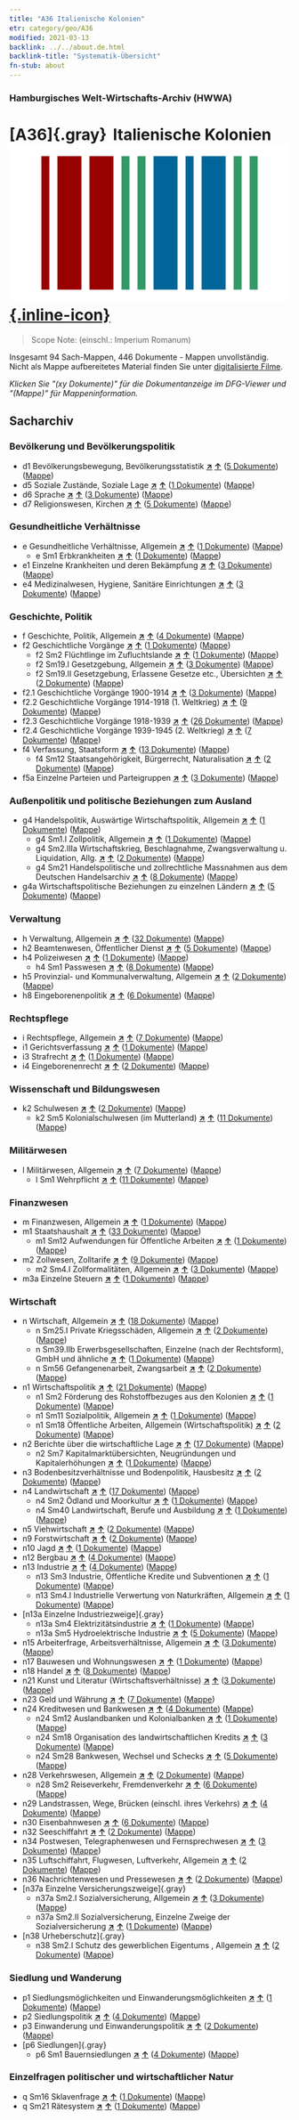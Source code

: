 ```yaml
---
title: "A36 Italienische Kolonien"
etr: category/geo/A36
modified: 2021-03-13
backlink: ../../about.de.html
backlink-title: "Systematik-Übersicht"
fn-stub: about
---
```


### Hamburgisches Welt-Wirtschafts-Archiv (HWWA)
# [A36]{.gray}&#8201; Italienische Kolonien&#160; [![Wikidata item](/images/Wikidata-logo.svg){.inline-icon}](http://www.wikidata.org/entity/Q926295)


> Scope Note: (einschl.: Imperium Romanum)



Insgesamt 94 Sach-Mappen, 446 Dokumente - Mappen unvollständig.
Nicht als Mappe aufbereitetes Material finden Sie unter [digitalisierte Filme](/film/h1_sh).

_Klicken Sie "(xy Dokumente)" für die Dokumentanzeige im DFG-Viewer und "(Mappe)" für Mappeninformation._

## Sacharchiv




### Bevölkerung und Bevölkerungspolitik

- d1 Bevölkerungsbewegung, Bevölkerungsstatistik [**&nearr;**](../../../subject/i/144222/about.de.html "Bevölkerungsbewegung, Bevölkerungsstatistik (in der ganzen Welt)") [**&uarr;**](../../../subject/about.de.html#d1 "Sachsystematik") (<a href="https://pm20.zbw.eu/dfgview/sh/141012,144222" title="über: Italienische Kolonien : Bevölkerungsbewegung, Bevölkerungsstatistik" target="_blank">5 Dokumente</a>) ([Mappe](http://purl.org/pressemappe20/folder/sh/141012,144222))
- d5 Soziale Zustände, Soziale Lage [**&nearr;**](../../../subject/i/144233/about.de.html "Soziale Zustände, Soziale Lage (in der ganzen Welt)") [**&uarr;**](../../../subject/about.de.html#d5 "Sachsystematik") (<a href="https://pm20.zbw.eu/dfgview/sh/141012,144233" title="über: Italienische Kolonien : Soziale Zustände, Soziale Lage" target="_blank">1 Dokumente</a>) ([Mappe](http://purl.org/pressemappe20/folder/sh/141012,144233))
- d6 Sprache [**&nearr;**](../../../subject/i/144239/about.de.html "Sprache (in der ganzen Welt)") [**&uarr;**](../../../subject/about.de.html#d6 "Sachsystematik") (<a href="https://pm20.zbw.eu/dfgview/sh/141012,144239" title="über: Italienische Kolonien : Sprache" target="_blank">3 Dokumente</a>) ([Mappe](http://purl.org/pressemappe20/folder/sh/141012,144239))
- d7 Religionswesen, Kirchen [**&nearr;**](../../../subject/i/144241/about.de.html "Religionswesen, Kirchen (in der ganzen Welt)") [**&uarr;**](../../../subject/about.de.html#d7 "Sachsystematik") (<a href="https://pm20.zbw.eu/dfgview/sh/141012,144241" title="über: Italienische Kolonien : Religionswesen, Kirchen" target="_blank">5 Dokumente</a>) ([Mappe](http://purl.org/pressemappe20/folder/sh/141012,144241))

### Gesundheitliche Verhältnisse

- e Gesundheitliche Verhältnisse, Allgemein [**&nearr;**](../../../subject/i/144264/about.de.html "Gesundheitliche Verhältnisse, Allgemein (in der ganzen Welt)") [**&uarr;**](../../../subject/about.de.html#e "Sachsystematik") (<a href="https://pm20.zbw.eu/dfgview/sh/141012,144264" title="über: Italienische Kolonien : Gesundheitliche Verhältnisse, Allgemein" target="_blank">1 Dokumente</a>) ([Mappe](http://purl.org/pressemappe20/folder/sh/141012,144264))
  - e Sm1 Erbkrankheiten [**&nearr;**](../../../subject/i/144278/about.de.html "Erbkrankheiten (in der ganzen Welt)") [**&uarr;**](../../../subject/about.de.html#e_Sm1 "Sachsystematik") (<a href="https://pm20.zbw.eu/dfgview/sh/141012,144278" title="über: Italienische Kolonien : Erbkrankheiten" target="_blank">1 Dokumente</a>) ([Mappe](http://purl.org/pressemappe20/folder/sh/141012,144278))
- e1 Einzelne Krankheiten und deren Bekämpfung [**&nearr;**](../../../subject/i/144265/about.de.html "Einzelne Krankheiten und deren Bekämpfung (in der ganzen Welt)") [**&uarr;**](../../../subject/about.de.html#e1 "Sachsystematik") (<a href="https://pm20.zbw.eu/dfgview/sh/141012,144265" title="über: Italienische Kolonien : Einzelne Krankheiten und deren Bekämpfung" target="_blank">3 Dokumente</a>) ([Mappe](http://purl.org/pressemappe20/folder/sh/141012,144265))
- e4 Medizinalwesen, Hygiene, Sanitäre Einrichtungen [**&nearr;**](../../../subject/i/144266/about.de.html "Medizinalwesen, Hygiene, Sanitäre Einrichtungen (in der ganzen Welt)") [**&uarr;**](../../../subject/about.de.html#e4 "Sachsystematik") (<a href="https://pm20.zbw.eu/dfgview/sh/141012,144266" title="über: Italienische Kolonien : Medizinalwesen, Hygiene, Sanitäre Einrichtungen" target="_blank">3 Dokumente</a>) ([Mappe](http://purl.org/pressemappe20/folder/sh/141012,144266))

### Geschichte, Politik

- f Geschichte, Politik, Allgemein [**&nearr;**](../../../subject/i/144282/about.de.html "Geschichte, Politik, Allgemein (in der ganzen Welt)") [**&uarr;**](../../../subject/about.de.html#f "Sachsystematik") (<a href="https://pm20.zbw.eu/dfgview/sh/141012,144282" title="über: Italienische Kolonien : Geschichte, Politik, Allgemein" target="_blank">4 Dokumente</a>) ([Mappe](http://purl.org/pressemappe20/folder/sh/141012,144282))
- f2 Geschichtliche Vorgänge [**&nearr;**](../../../subject/i/144286/about.de.html "Geschichtliche Vorgänge (in der ganzen Welt)") [**&uarr;**](../../../subject/about.de.html#f2 "Sachsystematik") (<a href="https://pm20.zbw.eu/dfgview/sh/141012,144286" title="über: Italienische Kolonien : Geschichtliche Vorgänge" target="_blank">1 Dokumente</a>) ([Mappe](http://purl.org/pressemappe20/folder/sh/141012,144286))
  - f2 Sm2 Flüchtlinge im Zufluchtslande [**&nearr;**](../../../subject/i/144288/about.de.html "Flüchtlinge im Zufluchtslande (in der ganzen Welt)") [**&uarr;**](../../../subject/about.de.html#f2_Sm2 "Sachsystematik") (<a href="https://pm20.zbw.eu/dfgview/sh/141012,144288" title="über: Italienische Kolonien : Flüchtlinge im Zufluchtslande" target="_blank">1 Dokumente</a>) ([Mappe](http://purl.org/pressemappe20/folder/sh/141012,144288))
  - f2 Sm19.I Gesetzgebung, Allgemein [**&nearr;**](../../../subject/i/144303/about.de.html "Gesetzgebung, Allgemein (in der ganzen Welt)") [**&uarr;**](../../../subject/about.de.html#f2_Sm19.I "Sachsystematik") (<a href="https://pm20.zbw.eu/dfgview/sh/141012,144303" title="über: Italienische Kolonien : Gesetzgebung, Allgemein" target="_blank">3 Dokumente</a>) ([Mappe](http://purl.org/pressemappe20/folder/sh/141012,144303))
  - f2 Sm19.II Gesetzgebung, Erlassene Gesetze etc., Übersichten [**&nearr;**](../../../subject/i/144304/about.de.html "Gesetzgebung, Erlassene Gesetze etc., Übersichten (in der ganzen Welt)") [**&uarr;**](../../../subject/about.de.html#f2_Sm19.II "Sachsystematik") (<a href="https://pm20.zbw.eu/dfgview/sh/141012,144304" title="über: Italienische Kolonien : Gesetzgebung, Erlassene Gesetze etc., Übersichten" target="_blank">2 Dokumente</a>) ([Mappe](http://purl.org/pressemappe20/folder/sh/141012,144304))
- f2.1 Geschichtliche Vorgänge 1900-1914 [**&nearr;**](../../../subject/i/181392/about.de.html "Geschichtliche Vorgänge 1900-1914 (in der ganzen Welt)") [**&uarr;**](../../../subject/about.de.html#f2.1 "Sachsystematik") (<a href="https://pm20.zbw.eu/dfgview/sh/141012,181392" title="über: Italienische Kolonien : Geschichtliche Vorgänge 1900-1914" target="_blank">3 Dokumente</a>) ([Mappe](http://purl.org/pressemappe20/folder/sh/141012,181392))
- f2.2 Geschichtliche Vorgänge 1914-1918 (1. Weltkrieg) [**&nearr;**](../../../subject/i/181360/about.de.html "Geschichtliche Vorgänge 1914-1918 (1. Weltkrieg) (in der ganzen Welt)") [**&uarr;**](../../../subject/about.de.html#f2.2 "Sachsystematik") (<a href="https://pm20.zbw.eu/dfgview/sh/141012,181360" title="über: Italienische Kolonien : Geschichtliche Vorgänge 1914-1918 (1. Weltkrieg)" target="_blank">9 Dokumente</a>) ([Mappe](http://purl.org/pressemappe20/folder/sh/141012,181360))
- f2.3 Geschichtliche Vorgänge 1918-1939 [**&nearr;**](../../../subject/i/181391/about.de.html "Geschichtliche Vorgänge 1918-1939 (in der ganzen Welt)") [**&uarr;**](../../../subject/about.de.html#f2.3 "Sachsystematik") (<a href="https://pm20.zbw.eu/dfgview/sh/141012,181391" title="über: Italienische Kolonien : Geschichtliche Vorgänge 1918-1939" target="_blank">26 Dokumente</a>) ([Mappe](http://purl.org/pressemappe20/folder/sh/141012,181391))
- f2.4 Geschichtliche Vorgänge 1939-1945 (2. Weltkrieg) [**&nearr;**](../../../subject/i/181361/about.de.html "Geschichtliche Vorgänge 1939-1945 (2. Weltkrieg) (in der ganzen Welt)") [**&uarr;**](../../../subject/about.de.html#f2.4 "Sachsystematik") (<a href="https://pm20.zbw.eu/dfgview/sh/141012,181361" title="über: Italienische Kolonien : Geschichtliche Vorgänge 1939-1945 (2. Weltkrieg)" target="_blank">7 Dokumente</a>) ([Mappe](http://purl.org/pressemappe20/folder/sh/141012,181361))
- f4 Verfassung, Staatsform [**&nearr;**](../../../subject/i/144355/about.de.html "Verfassung, Staatsform (in der ganzen Welt)") [**&uarr;**](../../../subject/about.de.html#f4 "Sachsystematik") (<a href="https://pm20.zbw.eu/dfgview/sh/141012,144355" title="über: Italienische Kolonien : Verfassung, Staatsform" target="_blank">13 Dokumente</a>) ([Mappe](http://purl.org/pressemappe20/folder/sh/141012,144355))
  - f4 Sm12 Staatsangehörigkeit, Bürgerrecht, Naturalisation [**&nearr;**](../../../subject/i/144368/about.de.html "Staatsangehörigkeit, Bürgerrecht, Naturalisation (in der ganzen Welt)") [**&uarr;**](../../../subject/about.de.html#f4_Sm12 "Sachsystematik") (<a href="https://pm20.zbw.eu/dfgview/sh/141012,144368" title="über: Italienische Kolonien : Staatsangehörigkeit, Bürgerrecht, Naturalisation" target="_blank">2 Dokumente</a>) ([Mappe](http://purl.org/pressemappe20/folder/sh/141012,144368))
- f5a Einzelne Parteien und Parteigruppen [**&nearr;**](../../../subject/i/144420/about.de.html "Einzelne Parteien und Parteigruppen (in der ganzen Welt)") [**&uarr;**](../../../subject/about.de.html#f5a "Sachsystematik") (<a href="https://pm20.zbw.eu/dfgview/sh/141012,144420" title="über: Italienische Kolonien : Einzelne Parteien und Parteigruppen" target="_blank">3 Dokumente</a>) ([Mappe](http://purl.org/pressemappe20/folder/sh/141012,144420))

### Außenpolitik und politische Beziehungen zum Ausland

- g4 Handelspolitik, Auswärtige Wirtschaftspolitik, Allgemein [**&nearr;**](../../../subject/i/144470/about.de.html "Handelspolitik, Auswärtige Wirtschaftspolitik, Allgemein (in der ganzen Welt)") [**&uarr;**](../../../subject/about.de.html#g4 "Sachsystematik") (<a href="https://pm20.zbw.eu/dfgview/sh/141012,144470" title="über: Italienische Kolonien : Handelspolitik, Auswärtige Wirtschaftspolitik, Allgemein" target="_blank">1 Dokumente</a>) ([Mappe](http://purl.org/pressemappe20/folder/sh/141012,144470))
  - g4 Sm1.I Zollpolitik, Allgemein [**&nearr;**](../../../subject/i/144471/about.de.html "Zollpolitik, Allgemein (in der ganzen Welt)") [**&uarr;**](../../../subject/about.de.html#g4_Sm1.I "Sachsystematik") (<a href="https://pm20.zbw.eu/dfgview/sh/141012,144471" title="über: Italienische Kolonien : Zollpolitik, Allgemein" target="_blank">1 Dokumente</a>) ([Mappe](http://purl.org/pressemappe20/folder/sh/141012,144471))
  - g4 Sm2.IIIa Wirtschaftskrieg, Beschlagnahme, Zwangsverwaltung u. Liquidation, Allg. [**&nearr;**](../../../subject/i/144476/about.de.html "Wirtschaftskrieg, Beschlagnahme, Zwangsverwaltung u. Liquidation, Allg. (in der ganzen Welt)") [**&uarr;**](../../../subject/about.de.html#g4_Sm2.IIIa "Sachsystematik") (<a href="https://pm20.zbw.eu/dfgview/sh/141012,144476" title="über: Italienische Kolonien : Wirtschaftskrieg, Beschlagnahme, Zwangsverwaltung u. Liquidation, Allg." target="_blank">2 Dokumente</a>) ([Mappe](http://purl.org/pressemappe20/folder/sh/141012,144476))
  - g4 Sm21 Handelspolitische und zollrechtliche Massnahmen aus dem Deutschen Handelsarchiv [**&nearr;**](../../../subject/i/144492/about.de.html "Handelspolitische und zollrechtliche Massnahmen aus dem Deutschen Handelsarchiv (in der ganzen Welt)") [**&uarr;**](../../../subject/about.de.html#g4_Sm21 "Sachsystematik") (<a href="https://pm20.zbw.eu/dfgview/sh/141012,144492" title="über: Italienische Kolonien : Handelspolitische und zollrechtliche Massnahmen aus dem Deutschen Handelsarchiv" target="_blank">8 Dokumente</a>) ([Mappe](http://purl.org/pressemappe20/folder/sh/141012,144492))
- g4a Wirtschaftspolitische Beziehungen zu einzelnen Ländern [**&nearr;**](../../../subject/i/144531/about.de.html "Wirtschaftspolitische Beziehungen zu einzelnen Ländern (in der ganzen Welt)") [**&uarr;**](../../../subject/about.de.html#g4a "Sachsystematik") (<a href="https://pm20.zbw.eu/dfgview/sh/141012,144531" title="über: Italienische Kolonien : Wirtschaftspolitische Beziehungen zu einzelnen Ländern" target="_blank">5 Dokumente</a>) ([Mappe](http://purl.org/pressemappe20/folder/sh/141012,144531))

### Verwaltung

- h Verwaltung, Allgemein [**&nearr;**](../../../subject/i/144659/about.de.html "Verwaltung, Allgemein (in der ganzen Welt)") [**&uarr;**](../../../subject/about.de.html#h "Sachsystematik") (<a href="https://pm20.zbw.eu/dfgview/sh/141012,144659" title="über: Italienische Kolonien : Verwaltung, Allgemein" target="_blank">32 Dokumente</a>) ([Mappe](http://purl.org/pressemappe20/folder/sh/141012,144659))
- h2 Beamtenwesen, Öffentlicher Dienst [**&nearr;**](../../../subject/i/144661/about.de.html "Beamtenwesen, Öffentlicher Dienst (in der ganzen Welt)") [**&uarr;**](../../../subject/about.de.html#h2 "Sachsystematik") (<a href="https://pm20.zbw.eu/dfgview/sh/141012,144661" title="über: Italienische Kolonien : Beamtenwesen, Öffentlicher Dienst" target="_blank">5 Dokumente</a>) ([Mappe](http://purl.org/pressemappe20/folder/sh/141012,144661))
- h4 Polizeiwesen [**&nearr;**](../../../subject/i/144666/about.de.html "Polizeiwesen (in der ganzen Welt)") [**&uarr;**](../../../subject/about.de.html#h4 "Sachsystematik") (<a href="https://pm20.zbw.eu/dfgview/sh/141012,144666" title="über: Italienische Kolonien : Polizeiwesen" target="_blank">1 Dokumente</a>) ([Mappe](http://purl.org/pressemappe20/folder/sh/141012,144666))
  - h4 Sm1 Passwesen [**&nearr;**](../../../subject/i/163348/about.de.html "Passwesen (in der ganzen Welt)") [**&uarr;**](../../../subject/about.de.html#h4_Sm1 "Sachsystematik") (<a href="https://pm20.zbw.eu/dfgview/sh/141012,163348" title="über: Italienische Kolonien : Passwesen" target="_blank">8 Dokumente</a>) ([Mappe](http://purl.org/pressemappe20/folder/sh/141012,163348))
- h5 Provinzial- und Kommunalverwaltung, Allgemein [**&nearr;**](../../../subject/i/144673/about.de.html "Provinzial- und Kommunalverwaltung, Allgemein (in der ganzen Welt)") [**&uarr;**](../../../subject/about.de.html#h5 "Sachsystematik") (<a href="https://pm20.zbw.eu/dfgview/sh/141012,144673" title="über: Italienische Kolonien : Provinzial- und Kommunalverwaltung, Allgemein" target="_blank">2 Dokumente</a>) ([Mappe](http://purl.org/pressemappe20/folder/sh/141012,144673))
- h8 Eingeborenenpolitik [**&nearr;**](../../../subject/i/144692/about.de.html "Eingeborenenpolitik (in der ganzen Welt)") [**&uarr;**](../../../subject/about.de.html#h8 "Sachsystematik") (<a href="https://pm20.zbw.eu/dfgview/sh/141012,144692" title="über: Italienische Kolonien : Eingeborenenpolitik" target="_blank">6 Dokumente</a>) ([Mappe](http://purl.org/pressemappe20/folder/sh/141012,144692))

### Rechtspflege

- i Rechtspflege, Allgemein [**&nearr;**](../../../subject/i/144694/about.de.html "Rechtspflege, Allgemein (in der ganzen Welt)") [**&uarr;**](../../../subject/about.de.html#i "Sachsystematik") (<a href="https://pm20.zbw.eu/dfgview/sh/141012,144694" title="über: Italienische Kolonien : Rechtspflege, Allgemein" target="_blank">7 Dokumente</a>) ([Mappe](http://purl.org/pressemappe20/folder/sh/141012,144694))
- i1 Gerichtsverfassung [**&nearr;**](../../../subject/i/144695/about.de.html "Gerichtsverfassung (in der ganzen Welt)") [**&uarr;**](../../../subject/about.de.html#i1 "Sachsystematik") (<a href="https://pm20.zbw.eu/dfgview/sh/141012,144695" title="über: Italienische Kolonien : Gerichtsverfassung" target="_blank">1 Dokumente</a>) ([Mappe](http://purl.org/pressemappe20/folder/sh/141012,144695))
- i3 Strafrecht [**&nearr;**](../../../subject/i/144705/about.de.html "Strafrecht (in der ganzen Welt)") [**&uarr;**](../../../subject/about.de.html#i3 "Sachsystematik") (<a href="https://pm20.zbw.eu/dfgview/sh/141012,144705" title="über: Italienische Kolonien : Strafrecht" target="_blank">1 Dokumente</a>) ([Mappe](http://purl.org/pressemappe20/folder/sh/141012,144705))
- i4 Eingeborenenrecht [**&nearr;**](../../../subject/i/144709/about.de.html "Eingeborenenrecht (in der ganzen Welt)") [**&uarr;**](../../../subject/about.de.html#i4 "Sachsystematik") (<a href="https://pm20.zbw.eu/dfgview/sh/141012,144709" title="über: Italienische Kolonien : Eingeborenenrecht" target="_blank">2 Dokumente</a>) ([Mappe](http://purl.org/pressemappe20/folder/sh/141012,144709))

### Wissenschaft und Bildungswesen

- k2 Schulwesen [**&nearr;**](../../../subject/i/144739/about.de.html "Schulwesen (in der ganzen Welt)") [**&uarr;**](../../../subject/about.de.html#k2 "Sachsystematik") (<a href="https://pm20.zbw.eu/dfgview/sh/141012,144739" title="über: Italienische Kolonien : Schulwesen" target="_blank">2 Dokumente</a>) ([Mappe](http://purl.org/pressemappe20/folder/sh/141012,144739))
  - k2 Sm5 Kolonialschulwesen (im Mutterland) [**&nearr;**](../../../subject/i/144744/about.de.html "Kolonialschulwesen (im Mutterland) (in der ganzen Welt)") [**&uarr;**](../../../subject/about.de.html#k2_Sm5 "Sachsystematik") (<a href="https://pm20.zbw.eu/dfgview/sh/141012,144744" title="über: Italienische Kolonien : Kolonialschulwesen (im Mutterland)" target="_blank">11 Dokumente</a>) ([Mappe](http://purl.org/pressemappe20/folder/sh/141012,144744))

### Militärwesen

- l Militärwesen, Allgemein [**&nearr;**](../../../subject/i/144762/about.de.html "Militärwesen, Allgemein (in der ganzen Welt)") [**&uarr;**](../../../subject/about.de.html#l "Sachsystematik") (<a href="https://pm20.zbw.eu/dfgview/sh/141012,144762" title="über: Italienische Kolonien : Militärwesen, Allgemein" target="_blank">7 Dokumente</a>) ([Mappe](http://purl.org/pressemappe20/folder/sh/141012,144762))
  - l Sm1 Wehrpflicht [**&nearr;**](../../../subject/i/144785/about.de.html "Wehrpflicht (in der ganzen Welt)") [**&uarr;**](../../../subject/about.de.html#l_Sm1 "Sachsystematik") (<a href="https://pm20.zbw.eu/dfgview/sh/141012,144785" title="über: Italienische Kolonien : Wehrpflicht" target="_blank">11 Dokumente</a>) ([Mappe](http://purl.org/pressemappe20/folder/sh/141012,144785))

### Finanzwesen

- m Finanzwesen, Allgemein [**&nearr;**](../../../subject/i/144809/about.de.html "Finanzwesen, Allgemein (in der ganzen Welt)") [**&uarr;**](../../../subject/about.de.html#m "Sachsystematik") (<a href="https://pm20.zbw.eu/dfgview/sh/141012,144809" title="über: Italienische Kolonien : Finanzwesen, Allgemein" target="_blank">1 Dokumente</a>) ([Mappe](http://purl.org/pressemappe20/folder/sh/141012,144809))
- m1 Staatshaushalt [**&nearr;**](../../../subject/i/144810/about.de.html "Staatshaushalt (in der ganzen Welt)") [**&uarr;**](../../../subject/about.de.html#m1 "Sachsystematik") (<a href="https://pm20.zbw.eu/dfgview/sh/141012,144810" title="über: Italienische Kolonien : Staatshaushalt" target="_blank">33 Dokumente</a>) ([Mappe](http://purl.org/pressemappe20/folder/sh/141012,144810))
  - m1 Sm12 Aufwendungen für Öffentliche Arbeiten [**&nearr;**](../../../subject/i/144827/about.de.html "Aufwendungen für Öffentliche Arbeiten (in der ganzen Welt)") [**&uarr;**](../../../subject/about.de.html#m1_Sm12 "Sachsystematik") (<a href="https://pm20.zbw.eu/dfgview/sh/141012,144827" title="über: Italienische Kolonien : Aufwendungen für Öffentliche Arbeiten" target="_blank">1 Dokumente</a>) ([Mappe](http://purl.org/pressemappe20/folder/sh/141012,144827))
- m2 Zollwesen, Zolltarife [**&nearr;**](../../../subject/i/144850/about.de.html "Zollwesen, Zolltarife (in der ganzen Welt)") [**&uarr;**](../../../subject/about.de.html#m2 "Sachsystematik") (<a href="https://pm20.zbw.eu/dfgview/sh/141012,144850" title="über: Italienische Kolonien : Zollwesen, Zolltarife" target="_blank">9 Dokumente</a>) ([Mappe](http://purl.org/pressemappe20/folder/sh/141012,144850))
  - m2 Sm4.I Zollformalitäten, Allgemein [**&nearr;**](../../../subject/i/144858/about.de.html "Zollformalitäten, Allgemein (in der ganzen Welt)") [**&uarr;**](../../../subject/about.de.html#m2_Sm4.I "Sachsystematik") (<a href="https://pm20.zbw.eu/dfgview/sh/141012,144858" title="über: Italienische Kolonien : Zollformalitäten, Allgemein" target="_blank">3 Dokumente</a>) ([Mappe](http://purl.org/pressemappe20/folder/sh/141012,144858))
- m3a Einzelne Steuern [**&nearr;**](../../../subject/i/144889/about.de.html "Einzelne Steuern (in der ganzen Welt)") [**&uarr;**](../../../subject/about.de.html#m3a "Sachsystematik") (<a href="https://pm20.zbw.eu/dfgview/sh/141012,144889" title="über: Italienische Kolonien : Einzelne Steuern" target="_blank">1 Dokumente</a>) ([Mappe](http://purl.org/pressemappe20/folder/sh/141012,144889))

### Wirtschaft

- n Wirtschaft, Allgemein [**&nearr;**](../../../subject/i/144930/about.de.html "Wirtschaft, Allgemein (in der ganzen Welt)") [**&uarr;**](../../../subject/about.de.html#n "Sachsystematik") (<a href="https://pm20.zbw.eu/dfgview/sh/141012,144930" title="über: Italienische Kolonien : Wirtschaft, Allgemein" target="_blank">18 Dokumente</a>) ([Mappe](http://purl.org/pressemappe20/folder/sh/141012,144930))
  - n Sm25.I Private Kriegsschäden, Allgemein [**&nearr;**](../../../subject/i/145813/about.de.html "Private Kriegsschäden, Allgemein (in der ganzen Welt)") [**&uarr;**](../../../subject/about.de.html#n_Sm25.I "Sachsystematik") (<a href="https://pm20.zbw.eu/dfgview/sh/141012,145813" title="über: Italienische Kolonien : Private Kriegsschäden, Allgemein" target="_blank">2 Dokumente</a>) ([Mappe](http://purl.org/pressemappe20/folder/sh/141012,145813))
  - n Sm39.IIb Erwerbsgesellschaften, Einzelne (nach der Rechtsform), GmbH und ähnliche [**&nearr;**](../../../subject/i/145842/about.de.html "Erwerbsgesellschaften, Einzelne (nach der Rechtsform), GmbH und ähnliche (in der ganzen Welt)") [**&uarr;**](../../../subject/about.de.html#n_Sm39.IIb "Sachsystematik") (<a href="https://pm20.zbw.eu/dfgview/sh/141012,145842" title="über: Italienische Kolonien : Erwerbsgesellschaften, Einzelne (nach der Rechtsform), GmbH und ähnliche" target="_blank">1 Dokumente</a>) ([Mappe](http://purl.org/pressemappe20/folder/sh/141012,145842))
  - n Sm56 Gefangenenarbeit, Zwangsarbeit [**&nearr;**](../../../subject/i/145860/about.de.html "Gefangenenarbeit, Zwangsarbeit (in der ganzen Welt)") [**&uarr;**](../../../subject/about.de.html#n_Sm56 "Sachsystematik") (<a href="https://pm20.zbw.eu/dfgview/sh/141012,145860" title="über: Italienische Kolonien : Gefangenenarbeit, Zwangsarbeit" target="_blank">2 Dokumente</a>) ([Mappe](http://purl.org/pressemappe20/folder/sh/141012,145860))
- n1 Wirtschaftspolitik [**&nearr;**](../../../subject/i/144931/about.de.html "Wirtschaftspolitik (in der ganzen Welt)") [**&uarr;**](../../../subject/about.de.html#n1 "Sachsystematik") (<a href="https://pm20.zbw.eu/dfgview/sh/141012,144931" title="über: Italienische Kolonien : Wirtschaftspolitik" target="_blank">21 Dokumente</a>) ([Mappe](http://purl.org/pressemappe20/folder/sh/141012,144931))
  - n1 Sm2 Förderung des Rohstoffbezuges aus den Kolonien [**&nearr;**](../../../subject/i/144933/about.de.html "Förderung des Rohstoffbezuges aus den Kolonien (in der ganzen Welt)") [**&uarr;**](../../../subject/about.de.html#n1_Sm2 "Sachsystematik") (<a href="https://pm20.zbw.eu/dfgview/sh/141012,144933" title="über: Italienische Kolonien : Förderung des Rohstoffbezuges aus den Kolonien" target="_blank">1 Dokumente</a>) ([Mappe](http://purl.org/pressemappe20/folder/sh/141012,144933))
  - n1 Sm11 Sozialpolitik, Allgemein [**&nearr;**](../../../subject/i/144941/about.de.html "Sozialpolitik, Allgemein (in der ganzen Welt)") [**&uarr;**](../../../subject/about.de.html#n1_Sm11 "Sachsystematik") (<a href="https://pm20.zbw.eu/dfgview/sh/141012,144941" title="über: Italienische Kolonien : Sozialpolitik, Allgemein" target="_blank">1 Dokumente</a>) ([Mappe](http://purl.org/pressemappe20/folder/sh/141012,144941))
  - n1 Sm18 Öffentliche Arbeiten, Allgemein (Wirtschaftspolitik) [**&nearr;**](../../../subject/i/144951/about.de.html "Öffentliche Arbeiten, Allgemein (Wirtschaftspolitik) (in der ganzen Welt)") [**&uarr;**](../../../subject/about.de.html#n1_Sm18 "Sachsystematik") (<a href="https://pm20.zbw.eu/dfgview/sh/141012,144951" title="über: Italienische Kolonien : Öffentliche Arbeiten, Allgemein (Wirtschaftspolitik)" target="_blank">2 Dokumente</a>) ([Mappe](http://purl.org/pressemappe20/folder/sh/141012,144951))
- n2 Berichte über die wirtschaftliche Lage [**&nearr;**](../../../subject/i/144972/about.de.html "Berichte über die wirtschaftliche Lage (in der ganzen Welt)") [**&uarr;**](../../../subject/about.de.html#n2 "Sachsystematik") (<a href="https://pm20.zbw.eu/dfgview/sh/141012,144972" title="über: Italienische Kolonien : Berichte über die wirtschaftliche Lage" target="_blank">17 Dokumente</a>) ([Mappe](http://purl.org/pressemappe20/folder/sh/141012,144972))
  - n2 Sm7 Kapitalmarktübersichten, Neugründungen und Kapitalerhöhungen [**&nearr;**](../../../subject/i/144979/about.de.html "Kapitalmarktübersichten, Neugründungen und Kapitalerhöhungen (in der ganzen Welt)") [**&uarr;**](../../../subject/about.de.html#n2_Sm7 "Sachsystematik") (<a href="https://pm20.zbw.eu/dfgview/sh/141012,144979" title="über: Italienische Kolonien : Kapitalmarktübersichten, Neugründungen und Kapitalerhöhungen" target="_blank">1 Dokumente</a>) ([Mappe](http://purl.org/pressemappe20/folder/sh/141012,144979))
- n3 Bodenbesitzverhältnisse und Bodenpolitik, Hausbesitz [**&nearr;**](../../../subject/i/145027/about.de.html "Bodenbesitzverhältnisse und Bodenpolitik, Hausbesitz (in der ganzen Welt)") [**&uarr;**](../../../subject/about.de.html#n3 "Sachsystematik") (<a href="https://pm20.zbw.eu/dfgview/sh/141012,145027" title="über: Italienische Kolonien : Bodenbesitzverhältnisse und Bodenpolitik, Hausbesitz" target="_blank">2 Dokumente</a>) ([Mappe](http://purl.org/pressemappe20/folder/sh/141012,145027))
- n4 Landwirtschaft [**&nearr;**](../../../subject/i/145048/about.de.html "Landwirtschaft (in der ganzen Welt)") [**&uarr;**](../../../subject/about.de.html#n4 "Sachsystematik") (<a href="https://pm20.zbw.eu/dfgview/sh/141012,145048" title="über: Italienische Kolonien : Landwirtschaft" target="_blank">17 Dokumente</a>) ([Mappe](http://purl.org/pressemappe20/folder/sh/141012,145048))
  - n4 Sm2 Ödland und Moorkultur [**&nearr;**](../../../subject/i/145050/about.de.html "Ödland und Moorkultur (in der ganzen Welt)") [**&uarr;**](../../../subject/about.de.html#n4_Sm2 "Sachsystematik") (<a href="https://pm20.zbw.eu/dfgview/sh/141012,145050" title="über: Italienische Kolonien : Ödland und Moorkultur" target="_blank">1 Dokumente</a>) ([Mappe](http://purl.org/pressemappe20/folder/sh/141012,145050))
  - n4 Sm40 Landwirtschaft, Berufe und Ausbildung [**&nearr;**](../../../subject/i/150188/about.de.html "Landwirtschaft, Berufe und Ausbildung (in der ganzen Welt)") [**&uarr;**](../../../subject/about.de.html#n4_Sm40 "Sachsystematik") (<a href="https://pm20.zbw.eu/dfgview/sh/141012,150188" title="über: Italienische Kolonien : Landwirtschaft, Berufe und Ausbildung" target="_blank">1 Dokumente</a>) ([Mappe](http://purl.org/pressemappe20/folder/sh/141012,150188))
- n5 Viehwirtschaft [**&nearr;**](../../../subject/i/145069/about.de.html "Viehwirtschaft (in der ganzen Welt)") [**&uarr;**](../../../subject/about.de.html#n5 "Sachsystematik") (<a href="https://pm20.zbw.eu/dfgview/sh/141012,145069" title="über: Italienische Kolonien : Viehwirtschaft" target="_blank">2 Dokumente</a>) ([Mappe](http://purl.org/pressemappe20/folder/sh/141012,145069))
- n9 Forstwirtschaft [**&nearr;**](../../../subject/i/145074/about.de.html "Forstwirtschaft (in der ganzen Welt)") [**&uarr;**](../../../subject/about.de.html#n9 "Sachsystematik") (<a href="https://pm20.zbw.eu/dfgview/sh/141012,145074" title="über: Italienische Kolonien : Forstwirtschaft" target="_blank">2 Dokumente</a>) ([Mappe](http://purl.org/pressemappe20/folder/sh/141012,145074))
- n10 Jagd [**&nearr;**](../../../subject/i/145075/about.de.html "Jagd (in der ganzen Welt)") [**&uarr;**](../../../subject/about.de.html#n10 "Sachsystematik") (<a href="https://pm20.zbw.eu/dfgview/sh/141012,145075" title="über: Italienische Kolonien : Jagd" target="_blank">1 Dokumente</a>) ([Mappe](http://purl.org/pressemappe20/folder/sh/141012,145075))
- n12 Bergbau [**&nearr;**](../../../subject/i/145083/about.de.html "Bergbau (in der ganzen Welt)") [**&uarr;**](../../../subject/about.de.html#n12 "Sachsystematik") (<a href="https://pm20.zbw.eu/dfgview/sh/141012,145083" title="über: Italienische Kolonien : Bergbau" target="_blank">4 Dokumente</a>) ([Mappe](http://purl.org/pressemappe20/folder/sh/141012,145083))
- n13 Industrie [**&nearr;**](../../../subject/i/145098/about.de.html "Industrie (in der ganzen Welt)") [**&uarr;**](../../../subject/about.de.html#n13 "Sachsystematik") (<a href="https://pm20.zbw.eu/dfgview/sh/141012,145098" title="über: Italienische Kolonien : Industrie" target="_blank">4 Dokumente</a>) ([Mappe](http://purl.org/pressemappe20/folder/sh/141012,145098))
  - n13 Sm3 Industrie, Öffentliche Kredite und Subventionen [**&nearr;**](../../../subject/i/145101/about.de.html "Industrie, Öffentliche Kredite und Subventionen (in der ganzen Welt)") [**&uarr;**](../../../subject/about.de.html#n13_Sm3 "Sachsystematik") (<a href="https://pm20.zbw.eu/dfgview/sh/141012,145101" title="über: Italienische Kolonien : Industrie, Öffentliche Kredite und Subventionen" target="_blank">1 Dokumente</a>) ([Mappe](http://purl.org/pressemappe20/folder/sh/141012,145101))
  - n13 Sm4.I Industrielle Verwertung von Naturkräften, Allgemein [**&nearr;**](../../../subject/i/145102/about.de.html "Industrielle Verwertung von Naturkräften, Allgemein (in der ganzen Welt)") [**&uarr;**](../../../subject/about.de.html#n13_Sm4.I "Sachsystematik") (<a href="https://pm20.zbw.eu/dfgview/sh/141012,145102" title="über: Italienische Kolonien : Industrielle Verwertung von Naturkräften, Allgemein" target="_blank">1 Dokumente</a>) ([Mappe](http://purl.org/pressemappe20/folder/sh/141012,145102))
- [n13a Einzelne Industriezweige]{.gray}
  - n13a Sm4 Elektrizitätsindustrie [**&nearr;**](../../../subject/i/145120/about.de.html "Elektrizitätsindustrie (in der ganzen Welt)") [**&uarr;**](../../../subject/about.de.html#n13a_Sm4 "Sachsystematik") (<a href="https://pm20.zbw.eu/dfgview/sh/141012,145120" title="über: Italienische Kolonien : Elektrizitätsindustrie" target="_blank">1 Dokumente</a>) ([Mappe](http://purl.org/pressemappe20/folder/sh/141012,145120))
  - n13a Sm5 Hydroelektrische Industrie [**&nearr;**](../../../subject/i/145121/about.de.html "Hydroelektrische Industrie (in der ganzen Welt)") [**&uarr;**](../../../subject/about.de.html#n13a_Sm5 "Sachsystematik") (<a href="https://pm20.zbw.eu/dfgview/sh/141012,145121" title="über: Italienische Kolonien : Hydroelektrische Industrie" target="_blank">5 Dokumente</a>) ([Mappe](http://purl.org/pressemappe20/folder/sh/141012,145121))
- n15 Arbeiterfrage, Arbeitsverhältnisse, Allgemein [**&nearr;**](../../../subject/i/145155/about.de.html "Arbeiterfrage, Arbeitsverhältnisse, Allgemein (in der ganzen Welt)") [**&uarr;**](../../../subject/about.de.html#n15 "Sachsystematik") (<a href="https://pm20.zbw.eu/dfgview/sh/141012,145155" title="über: Italienische Kolonien : Arbeiterfrage, Arbeitsverhältnisse, Allgemein" target="_blank">3 Dokumente</a>) ([Mappe](http://purl.org/pressemappe20/folder/sh/141012,145155))
- n17 Bauwesen und Wohnungswesen [**&nearr;**](../../../subject/i/145250/about.de.html "Bauwesen und Wohnungswesen (in der ganzen Welt)") [**&uarr;**](../../../subject/about.de.html#n17 "Sachsystematik") (<a href="https://pm20.zbw.eu/dfgview/sh/141012,145250" title="über: Italienische Kolonien : Bauwesen und Wohnungswesen" target="_blank">1 Dokumente</a>) ([Mappe](http://purl.org/pressemappe20/folder/sh/141012,145250))
- n18 Handel [**&nearr;**](../../../subject/i/145262/about.de.html "Handel (in der ganzen Welt)") [**&uarr;**](../../../subject/about.de.html#n18 "Sachsystematik") (<a href="https://pm20.zbw.eu/dfgview/sh/141012,145262" title="über: Italienische Kolonien : Handel" target="_blank">8 Dokumente</a>) ([Mappe](http://purl.org/pressemappe20/folder/sh/141012,145262))
- n21 Kunst und Literatur (Wirtschaftsverhältnisse) [**&nearr;**](../../../subject/i/145296/about.de.html "Kunst und Literatur (Wirtschaftsverhältnisse) (in der ganzen Welt)") [**&uarr;**](../../../subject/about.de.html#n21 "Sachsystematik") (<a href="https://pm20.zbw.eu/dfgview/sh/141012,145296" title="über: Italienische Kolonien : Kunst und Literatur (Wirtschaftsverhältnisse)" target="_blank">3 Dokumente</a>) ([Mappe](http://purl.org/pressemappe20/folder/sh/141012,145296))
- n23 Geld und Währung [**&nearr;**](../../../subject/i/145305/about.de.html "Geld und Währung (in der ganzen Welt)") [**&uarr;**](../../../subject/about.de.html#n23 "Sachsystematik") (<a href="https://pm20.zbw.eu/dfgview/sh/141012,145305" title="über: Italienische Kolonien : Geld und Währung" target="_blank">7 Dokumente</a>) ([Mappe](http://purl.org/pressemappe20/folder/sh/141012,145305))
- n24 Kreditwesen und Bankwesen [**&nearr;**](../../../subject/i/145339/about.de.html "Kreditwesen und Bankwesen (in der ganzen Welt)") [**&uarr;**](../../../subject/about.de.html#n24 "Sachsystematik") (<a href="https://pm20.zbw.eu/dfgview/sh/141012,145339" title="über: Italienische Kolonien : Kreditwesen und Bankwesen" target="_blank">4 Dokumente</a>) ([Mappe](http://purl.org/pressemappe20/folder/sh/141012,145339))
  - n24 Sm12 Auslandbanken und Kolonialbanken [**&nearr;**](../../../subject/i/145373/about.de.html "Auslandbanken und Kolonialbanken (in der ganzen Welt)") [**&uarr;**](../../../subject/about.de.html#n24_Sm12 "Sachsystematik") (<a href="https://pm20.zbw.eu/dfgview/sh/141012,145373" title="über: Italienische Kolonien : Auslandbanken und Kolonialbanken" target="_blank">1 Dokumente</a>) ([Mappe](http://purl.org/pressemappe20/folder/sh/141012,145373))
  - n24 Sm18 Organisation des landwirtschaftlichen Kredits [**&nearr;**](../../../subject/i/145381/about.de.html "Organisation des landwirtschaftlichen Kredits (in der ganzen Welt)") [**&uarr;**](../../../subject/about.de.html#n24_Sm18 "Sachsystematik") (<a href="https://pm20.zbw.eu/dfgview/sh/141012,145381" title="über: Italienische Kolonien : Organisation des landwirtschaftlichen Kredits" target="_blank">3 Dokumente</a>) ([Mappe](http://purl.org/pressemappe20/folder/sh/141012,145381))
  - n24 Sm28 Bankwesen, Wechsel und Schecks [**&nearr;**](../../../subject/i/145399/about.de.html "Bankwesen, Wechsel und Schecks (in der ganzen Welt)") [**&uarr;**](../../../subject/about.de.html#n24_Sm28 "Sachsystematik") (<a href="https://pm20.zbw.eu/dfgview/sh/141012,145399" title="über: Italienische Kolonien : Bankwesen, Wechsel und Schecks" target="_blank">5 Dokumente</a>) ([Mappe](http://purl.org/pressemappe20/folder/sh/141012,145399))
- n28 Verkehrswesen, Allgemein [**&nearr;**](../../../subject/i/145509/about.de.html "Verkehrswesen, Allgemein (in der ganzen Welt)") [**&uarr;**](../../../subject/about.de.html#n28 "Sachsystematik") (<a href="https://pm20.zbw.eu/dfgview/sh/141012,145509" title="über: Italienische Kolonien : Verkehrswesen, Allgemein" target="_blank">2 Dokumente</a>) ([Mappe](http://purl.org/pressemappe20/folder/sh/141012,145509))
  - n28 Sm2 Reiseverkehr, Fremdenverkehr [**&nearr;**](../../../subject/i/161625/about.de.html "Reiseverkehr, Fremdenverkehr (in der ganzen Welt)") [**&uarr;**](../../../subject/about.de.html#n28_Sm2 "Sachsystematik") (<a href="https://pm20.zbw.eu/dfgview/sh/141012,161625" title="über: Italienische Kolonien : Reiseverkehr, Fremdenverkehr" target="_blank">6 Dokumente</a>) ([Mappe](http://purl.org/pressemappe20/folder/sh/141012,161625))
- n29 Landstrassen, Wege, Brücken (einschl. ihres Verkehrs) [**&nearr;**](../../../subject/i/145524/about.de.html "Landstrassen, Wege, Brücken (einschl. ihres Verkehrs) (in der ganzen Welt)") [**&uarr;**](../../../subject/about.de.html#n29 "Sachsystematik") (<a href="https://pm20.zbw.eu/dfgview/sh/141012,145524" title="über: Italienische Kolonien : Landstrassen, Wege, Brücken (einschl. ihres Verkehrs)" target="_blank">4 Dokumente</a>) ([Mappe](http://purl.org/pressemappe20/folder/sh/141012,145524))
- n30 Eisenbahnwesen [**&nearr;**](../../../subject/i/145531/about.de.html "Eisenbahnwesen (in der ganzen Welt)") [**&uarr;**](../../../subject/about.de.html#n30 "Sachsystematik") (<a href="https://pm20.zbw.eu/dfgview/sh/141012,145531" title="über: Italienische Kolonien : Eisenbahnwesen" target="_blank">6 Dokumente</a>) ([Mappe](http://purl.org/pressemappe20/folder/sh/141012,145531))
- n32 Seeschiffahrt [**&nearr;**](../../../subject/i/145567/about.de.html "Seeschiffahrt (in der ganzen Welt)") [**&uarr;**](../../../subject/about.de.html#n32 "Sachsystematik") (<a href="https://pm20.zbw.eu/dfgview/sh/141012,145567" title="über: Italienische Kolonien : Seeschiffahrt" target="_blank">2 Dokumente</a>) ([Mappe](http://purl.org/pressemappe20/folder/sh/141012,145567))
- n34 Postwesen, Telegraphenwesen und Fernsprechwesen [**&nearr;**](../../../subject/i/145662/about.de.html "Postwesen, Telegraphenwesen und Fernsprechwesen (in der ganzen Welt)") [**&uarr;**](../../../subject/about.de.html#n34 "Sachsystematik") (<a href="https://pm20.zbw.eu/dfgview/sh/141012,145662" title="über: Italienische Kolonien : Postwesen, Telegraphenwesen und Fernsprechwesen" target="_blank">3 Dokumente</a>) ([Mappe](http://purl.org/pressemappe20/folder/sh/141012,145662))
- n35 Luftschiffahrt, Flugwesen, Luftverkehr, Allgemein [**&nearr;**](../../../subject/i/145681/about.de.html "Luftschiffahrt, Flugwesen, Luftverkehr, Allgemein (in der ganzen Welt)") [**&uarr;**](../../../subject/about.de.html#n35 "Sachsystematik") (<a href="https://pm20.zbw.eu/dfgview/sh/141012,145681" title="über: Italienische Kolonien : Luftschiffahrt, Flugwesen, Luftverkehr, Allgemein" target="_blank">2 Dokumente</a>) ([Mappe](http://purl.org/pressemappe20/folder/sh/141012,145681))
- n36 Nachrichtenwesen und Pressewesen [**&nearr;**](../../../subject/i/145707/about.de.html "Nachrichtenwesen und Pressewesen (in der ganzen Welt)") [**&uarr;**](../../../subject/about.de.html#n36 "Sachsystematik") (<a href="https://pm20.zbw.eu/dfgview/sh/141012,145707" title="über: Italienische Kolonien : Nachrichtenwesen und Pressewesen" target="_blank">2 Dokumente</a>) ([Mappe](http://purl.org/pressemappe20/folder/sh/141012,145707))
- [n37a Einzelne Versicherungszweige]{.gray}
  - n37a Sm2.I Sozialversicherung, Allgemein [**&nearr;**](../../../subject/i/145733/about.de.html "Sozialversicherung, Allgemein (in der ganzen Welt)") [**&uarr;**](../../../subject/about.de.html#n37a_Sm2.I "Sachsystematik") (<a href="https://pm20.zbw.eu/dfgview/sh/141012,145733" title="über: Italienische Kolonien : Sozialversicherung, Allgemein" target="_blank">3 Dokumente</a>) ([Mappe](http://purl.org/pressemappe20/folder/sh/141012,145733))
  - n37a Sm2.II Sozialversicherung, Einzelne Zweige der Sozialversicherung [**&nearr;**](../../../subject/i/145734/about.de.html "Sozialversicherung, Einzelne Zweige der Sozialversicherung (in der ganzen Welt)") [**&uarr;**](../../../subject/about.de.html#n37a_Sm2.II "Sachsystematik") (<a href="https://pm20.zbw.eu/dfgview/sh/141012,145734" title="über: Italienische Kolonien : Sozialversicherung, Einzelne Zweige der Sozialversicherung" target="_blank">1 Dokumente</a>) ([Mappe](http://purl.org/pressemappe20/folder/sh/141012,145734))
- [n38 Urheberschutz]{.gray}
  - n38 Sm2.I Schutz des gewerblichen Eigentums , Allgemein [**&nearr;**](../../../subject/i/145759/about.de.html "Schutz des gewerblichen Eigentums , Allgemein (in der ganzen Welt)") [**&uarr;**](../../../subject/about.de.html#n38_Sm2.I "Sachsystematik") (<a href="https://pm20.zbw.eu/dfgview/sh/141012,145759" title="über: Italienische Kolonien : Schutz des gewerblichen Eigentums , Allgemein" target="_blank">2 Dokumente</a>) ([Mappe](http://purl.org/pressemappe20/folder/sh/141012,145759))

### Siedlung und Wanderung

- p1 Siedlungsmöglichkeiten und Einwanderungsmöglichkeiten [**&nearr;**](../../../subject/i/145914/about.de.html "Siedlungsmöglichkeiten und Einwanderungsmöglichkeiten (in der ganzen Welt)") [**&uarr;**](../../../subject/about.de.html#p1 "Sachsystematik") (<a href="https://pm20.zbw.eu/dfgview/sh/141012,145914" title="über: Italienische Kolonien : Siedlungsmöglichkeiten und Einwanderungsmöglichkeiten" target="_blank">1 Dokumente</a>) ([Mappe](http://purl.org/pressemappe20/folder/sh/141012,145914))
- p2 Siedlungspolitik [**&nearr;**](../../../subject/i/145915/about.de.html "Siedlungspolitik (in der ganzen Welt)") [**&uarr;**](../../../subject/about.de.html#p2 "Sachsystematik") (<a href="https://pm20.zbw.eu/dfgview/sh/141012,145915" title="über: Italienische Kolonien : Siedlungspolitik" target="_blank">4 Dokumente</a>) ([Mappe](http://purl.org/pressemappe20/folder/sh/141012,145915))
- p3 Einwanderung und Einwanderungspolitik [**&nearr;**](../../../subject/i/145917/about.de.html "Einwanderung und Einwanderungspolitik (in der ganzen Welt)") [**&uarr;**](../../../subject/about.de.html#p3 "Sachsystematik") (<a href="https://pm20.zbw.eu/dfgview/sh/141012,145917" title="über: Italienische Kolonien : Einwanderung und Einwanderungspolitik" target="_blank">2 Dokumente</a>) ([Mappe](http://purl.org/pressemappe20/folder/sh/141012,145917))
- [p6 Siedlungen]{.gray}
  - p6 Sm1 Bauernsiedlungen [**&nearr;**](../../../subject/i/145932/about.de.html "Bauernsiedlungen (in der ganzen Welt)") [**&uarr;**](../../../subject/about.de.html#p6_Sm1 "Sachsystematik") (<a href="https://pm20.zbw.eu/dfgview/sh/141012,145932" title="über: Italienische Kolonien : Bauernsiedlungen" target="_blank">4 Dokumente</a>) ([Mappe](http://purl.org/pressemappe20/folder/sh/141012,145932))

### Einzelfragen politischer und wirtschaftlicher Natur

- q Sm16 Sklavenfrage [**&nearr;**](../../../subject/i/145962/about.de.html "Sklavenfrage (in der ganzen Welt)") [**&uarr;**](../../../subject/about.de.html#q_Sm16 "Sachsystematik") (<a href="https://pm20.zbw.eu/dfgview/sh/141012,145962" title="über: Italienische Kolonien : Sklavenfrage" target="_blank">1 Dokumente</a>) ([Mappe](http://purl.org/pressemappe20/folder/sh/141012,145962))
- q Sm21 Rätesystem [**&nearr;**](../../../subject/i/160411/about.de.html "Rätesystem (in der ganzen Welt)") [**&uarr;**](../../../subject/about.de.html#q_Sm21 "Sachsystematik") (<a href="https://pm20.zbw.eu/dfgview/sh/141012,160411" title="über: Italienische Kolonien : Rätesystem" target="_blank">1 Dokumente</a>) ([Mappe](http://purl.org/pressemappe20/folder/sh/141012,160411))


